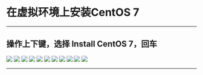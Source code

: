 # 在虚拟环境上安装CentOS 7

***
## 操作上下键，选择 Install CentOS 7，回车
![](https://github.com/Harrdy2018/Practice-in-Oracle/blob/master/Pictures/23.png)
![](https://github.com/Harrdy2018/Practice-in-Oracle/blob/master/Pictures/24.png)
![](https://github.com/Harrdy2018/Practice-in-Oracle/blob/master/Pictures/25.png)
![](https://github.com/Harrdy2018/Practice-in-Oracle/blob/master/Pictures/26.png)
![](https://github.com/Harrdy2018/Practice-in-Oracle/blob/master/Pictures/27.png)
![](https://github.com/Harrdy2018/Practice-in-Oracle/blob/master/Pictures/28.png)
![](https://github.com/Harrdy2018/Practice-in-Oracle/blob/master/Pictures/29.png)
![](https://github.com/Harrdy2018/Practice-in-Oracle/blob/master/Pictures/30.png)
![](https://github.com/Harrdy2018/Practice-in-Oracle/blob/master/Pictures/31.png)
![](https://github.com/Harrdy2018/Practice-in-Oracle/blob/master/Pictures/32.png)
![](https://github.com/Harrdy2018/Practice-in-Oracle/blob/master/Pictures/33.png)
***
